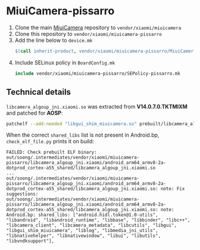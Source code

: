 # MiuiCamera-pissarro

1. Clone the main [MiuiCamera](https://github.com/Positron-B/vendor_xiaomi_miuicamera) repository to `vendor/xiaomi/miuicamera`
2. Clone this repository to `vendor/xiaomi/miuicamera-pissarro`
3. Add the line below to `device.mk`
    ```makefile
    $(call inherit-product, vendor/xiaomi/miuicamera-pissarro/MiuiCamera-pissarro.mk)
    ```
4. Include SELinux policy in `BoardConfig.mk`
    ```makefile
    include vendor/xiaomi/miuicamera-pissarro/SEPolicy-pissarro.mk
    ```

## Technical details

`libcamera_algoup_jni.xiaomi.so` was extracted from **V14.0.7.0.TKTMIXM** and patched for **AOSP**:
```sh
patchelf --add-needed "libgui_shim_miuicamera.so" prebuilt/libcamera_algoup_jni.xiaomi.so
```
When the correct `shared_libs` list is not present in Android.bp, `check_elf_file.py` prints it on build:
```
FAILED: Check prebuilt ELF binary: out/soong/.intermediates/vendor/xiaomi/miuicamera-pissarro/libcamera_algoup_jni.xiaomi/android_arm64_armv8-2a-dotprod_cortex-a55_shared/libcamera_algoup_jni.xiaomi.so
...
out/soong/.intermediates/vendor/xiaomi/miuicamera-pissarro/libcamera_algoup_jni.xiaomi/android_arm64_armv8-2a-dotprod_cortex-a55_shared/libcamera_algoup_jni.xiaomi.so: note: Fix suggestions:
out/soong/.intermediates/vendor/xiaomi/miuicamera-pissarro/libcamera_algoup_jni.xiaomi/android_arm64_armv8-2a-dotprod_cortex-a55_shared/libcamera_algoup_jni.xiaomi.so: note:   Android.bp: shared_libs: ["android.hidl.token@1.0-utils", "libandroid", "libandroid_runtime", "libbase", "libbinder", "libc++", "libcamera_client", "libcamera_metadata", "libcutils", "libgui", "libgui_shim_miuicamera", "liblog", "libmedia_jni_utils", "libnativehelper", "libnativewindow", "libui", "libutils", "libvndksupport"],
```
